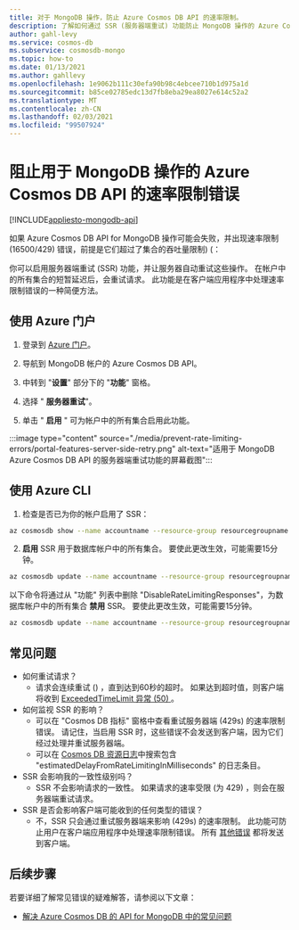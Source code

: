 ```yaml
---
title: 对于 MongoDB 操作，防止 Azure Cosmos DB API 的速率限制。
description: 了解如何通过 SSR (服务器端重试) 功能防止 MongoDB 操作的 Azure Cosmos DB API 处理命中速率限制错误。
author: gahl-levy
ms.service: cosmos-db
ms.subservice: cosmosdb-mongo
ms.topic: how-to
ms.date: 01/13/2021
ms.author: gahllevy
ms.openlocfilehash: 1e9062b111c30efa90b98c4ebcee710b1d975a1d
ms.sourcegitcommit: b85ce02785edc13d7fb8eba29ea8027e614c52a2
ms.translationtype: MT
ms.contentlocale: zh-CN
ms.lasthandoff: 02/03/2021
ms.locfileid: "99507924"
---
```

# <a name="prevent-rate-limiting-errors-for-azure-cosmos-db-api-for-mongodb-operations"></a>阻止用于 MongoDB 操作的 Azure Cosmos DB API 的速率限制错误
[!INCLUDE[appliesto-mongodb-api](includes/appliesto-mongodb-api.md)]

如果 Azure Cosmos DB API for MongoDB 操作可能会失败，并出现速率限制 (16500/429) 错误，前提是它们超过了集合的吞吐量限制)  (： 

你可以启用服务器端重试 (SSR) 功能，并让服务器自动重试这些操作。 在帐户中的所有集合的短暂延迟后，会重试请求。 此功能是在客户端应用程序中处理速率限制错误的一种简便方法。

## <a name="use-the-azure-portal"></a>使用 Azure 门户

1. 登录到 [Azure 门户](https://portal.azure.com/)。

1. 导航到 MongoDB 帐户的 Azure Cosmos DB API。

1. 中转到 "**设置**" 部分下的 "**功能**" 窗格。

1. 选择 " **服务器重试**"。

1. 单击 " **启用** " 可为帐户中的所有集合启用此功能。

:::image type="content" source="./media/prevent-rate-limiting-errors/portal-features-server-side-retry.png" alt-text="适用于 MongoDB Azure Cosmos DB API 的服务器端重试功能的屏幕截图":::

## <a name="use-the-azure-cli"></a>使用 Azure CLI

1. 检查是否已为你的帐户启用了 SSR：
```bash
az cosmosdb show --name accountname --resource-group resourcegroupname
```
2. **启用** SSR 用于数据库帐户中的所有集合。 要使此更改生效，可能需要15分钟。
```bash
az cosmosdb update --name accountname --resource-group resourcegroupname --capabilities EnableMongo DisableRateLimitingResponses
```
以下命令将通过从 "功能" 列表中删除 "DisableRateLimitingResponses"，为数据库帐户中的所有集合 **禁用** SSR。 要使此更改生效，可能需要15分钟。
```bash
az cosmosdb update --name accountname --resource-group resourcegroupname --capabilities EnableMongo
```

## <a name="frequently-asked-questions"></a>常见问题
* 如何重试请求？
    * 请求会连续重试 () ，直到达到60秒的超时。 如果达到超时值，则客户端将收到 [ExceededTimeLimit 异常 (50) ](mongodb-troubleshoot.md)。
*  如何监视 SSR 的影响？
    *  可以在 "Cosmos DB 指标" 窗格中查看重试服务器端 (429s) 的速率限制错误。 请记住，当启用 SSR 时，这些错误不会发送到客户端，因为它们经过处理并重试服务器端。 
    *  可以在 [Cosmos DB 资源日志](cosmosdb-monitor-resource-logs.md)中搜索包含 "estimatedDelayFromRateLimitingInMilliseconds" 的日志条目。
*  SSR 会影响我的一致性级别吗？
    *  SSR 不会影响请求的一致性。 如果请求的速率受限 (为 429) ，则会在服务器端重试请求。 
*  SSR 是否会影响客户端可能收到的任何类型的错误？
    *  不，SSR 只会通过重试服务器端来影响 (429s) 的速率限制。 此功能可防止用户在客户端应用程序中处理速率限制错误。 所有 [其他错误](mongodb-troubleshoot.md) 都将发送到客户端。 

## <a name="next-steps"></a>后续步骤

若要详细了解常见错误的疑难解答，请参阅以下文章：

* [解决 Azure Cosmos DB 的 API for MongoDB 中的常见问题](mongodb-troubleshoot.md)
